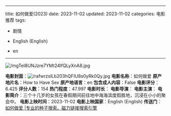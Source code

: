 
---
title: 如何做爱(2023)
date: 2023-11-02
updated: 2023-11-02
categories: 电影推荐
tags:

- 剧情

- English (English)
- en
---

<img src="https://image.tmdb.org/t/p/original/mgTeI8UNJzre7YMt24lfQLyXnA8.jpg" alt="/mgTeI8UNJzre7YMt24lfQLyXnA8.jpg" title="/mgTeI8UNJzre7YMt24lfQLyXnA8.jpg">

**电影封面**：<img src="https://image.tmdb.org/t/p/w200/rafwrzslLb203hQFIU8s0yRk0Qy.jpg" alt="/rafwrzslLb203hQFIU8s0yRk0Qy.jpg" title="/rafwrzslLb203hQFIU8s0yRk0Qy.jpg">
**电影名称**：如何做爱
**原产地片名**：How to Have Sex
**原产地语言**：en
**包含成人内容**：False
**电影评分**：6.425
**评分人数**：154
**热门程度**：47.997
**电影时长**：
**电影导演**：
**电影主演**：
**电影简介**：三个十几岁的女孩在春假期间前往地中海海滨度假胜地，沉浸在小小的聚会中。
**电影上映时间**：2023-11-02
**电影上映国家**：English (English)
**传送门**：[如何做爱 |专业的种子搜索、磁力链接搜索引擎](https://movie.amd794.com:2083/?search=How%20to%20Have%20Sex&ordering=&mode=match_phrase&page_size=10&page=1)

